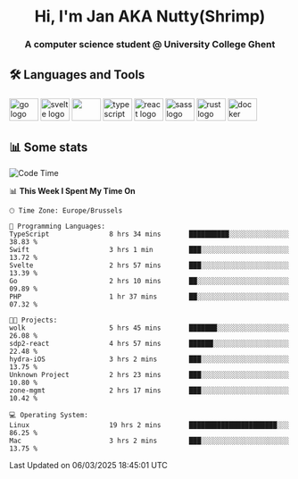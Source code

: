 <h1 align="center">Hi, I'm Jan AKA Nutty(Shrimp)</h1>
<h3 align="center">A computer science student @ University College Ghent</h3>

<h2 align="left">🛠️ Languages and Tools</h2>

###

<div align="left">
  <img src="https://cdn.jsdelivr.net/gh/devicons/devicon/icons/go/go-original.svg" height="40" width="52" alt="go logo"  />
  <img src="https://cdn.jsdelivr.net/gh/devicons/devicon@latest/icons/svelte/svelte-original.svg"  height="40" width="52" alt="svelte logo" />
  <img src="https://cdn.jsdelivr.net/gh/devicons/devicon@latest/icons/tailwindcss/tailwindcss-original.svg" height="40" width="52" />
  <img src="https://cdn.jsdelivr.net/gh/devicons/devicon/icons/typescript/typescript-original.svg" height="40" width="52" alt="typescript logo"  />
  <img src="https://cdn.jsdelivr.net/gh/devicons/devicon/icons/react/react-original.svg" height="40" width="52" alt="react logo"  />
  <img src="https://cdn.jsdelivr.net/gh/devicons/devicon/icons/sass/sass-original.svg" height="40" width="52" alt="sass logo"  />
  <img src="https://cdn.jsdelivr.net/gh/devicons/devicon@latest/icons/rust/rust-original.svg" height="40" width="52" alt="rust logo" />
  <img src="https://cdn.jsdelivr.net/gh/devicons/devicon/icons/docker/docker-original.svg" height="40" width="52" alt="docker logo"  />
</div>

<h2>📊 Some stats</h2>

<!--START_SECTION:waka-->
![Code Time](http://img.shields.io/badge/Code%20Time-5%2C701%20hrs%2048%20mins-blue)

📊 **This Week I Spent My Time On** 

```text
🕑︎ Time Zone: Europe/Brussels

💬 Programming Languages: 
TypeScript               8 hrs 34 mins       ██████████░░░░░░░░░░░░░░░   38.83 % 
Swift                    3 hrs 1 min         ███░░░░░░░░░░░░░░░░░░░░░░   13.72 % 
Svelte                   2 hrs 57 mins       ███░░░░░░░░░░░░░░░░░░░░░░   13.39 % 
Go                       2 hrs 10 mins       ██░░░░░░░░░░░░░░░░░░░░░░░   09.89 % 
PHP                      1 hr 37 mins        ██░░░░░░░░░░░░░░░░░░░░░░░   07.32 % 

🐱‍💻 Projects: 
wolk                     5 hrs 45 mins       ███████░░░░░░░░░░░░░░░░░░   26.08 % 
sdp2-react               4 hrs 57 mins       ██████░░░░░░░░░░░░░░░░░░░   22.48 % 
hydra-iOS                3 hrs 2 mins        ███░░░░░░░░░░░░░░░░░░░░░░   13.75 % 
Unknown Project          2 hrs 23 mins       ███░░░░░░░░░░░░░░░░░░░░░░   10.80 % 
zone-mgmt                2 hrs 17 mins       ███░░░░░░░░░░░░░░░░░░░░░░   10.42 % 

💻 Operating System: 
Linux                    19 hrs 2 mins       ██████████████████████░░░   86.25 % 
Mac                      3 hrs 2 mins        ███░░░░░░░░░░░░░░░░░░░░░░   13.75 % 
```


 Last Updated on 06/03/2025 18:45:01 UTC
<!--END_SECTION:waka-->
